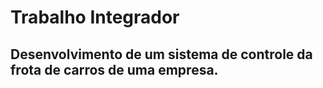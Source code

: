 # Trabalho Integrador

## Desenvolvimento de um sistema de controle da frota de carros de uma empresa. 
